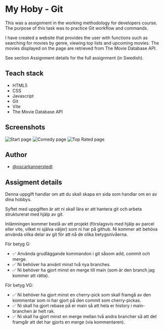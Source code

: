 # My Hoby - Git

This was a assignment in the working methodology for developers course. The purpose of this task was to practice Git workflow and commands.

I have created a website that provides the user with functions such as searching for movies by genre, viewing top lists and upcoming movies. The movies displayed on the page are retrieved from The Movie Database API.

See section Assignment details for the full assignment (in Swedish).

## Teach stack

- HTML5
- CSS
- Javascript
- Git
- Vite
- The Movie Database API

## Screenshots

![Start page](/movie-database/assets/screen-shots/start-page.png)
![Comedy page](/movie-database/assets/screen-shots/comedy-page.png)
![Top Rated page](/movie-database/assets/screen-shots/topRated-page.png)

## Author

- [@oscarkannerstedt](https://www.github.com/oscarkannerstedt)

## Assigment details

Denna uppgift handlar om att du skall skapa en sida som handlar om en av dina hobbys. 

Syftet med uppgiften är att ni skall lära er att hantera git och arbeta strukturerat med hjälp av git. 

Inlämningen kommer bestå av ett projekt (förslagsvis med hjälp av parcel eller vite, vilket ni själva väljer) som ni har på github. Ni kommer att behöva använda olika delar av git för att nå de olika betygsnivåerna. 

För betyg G:

- ✅ Använda grudläggande kommandon i git såsom add, commit och merge. 
- ✅  Ni behöver ha använt minst två nya branches. 
- ✅  Ni behöver ha gjort minst en merge till main (som är den branch jag kommer att rätta). 

För betyg VG:

- ✅ Ni behöver ha gjort minst en cherry-pick som skall framgå av den kommentar som ni har gjort på den commit som cherry-pickas. 
- ✅  Ni skall ha gjort rebase på er main så att hela er history i main-branchen är helt rak. 
- ✅  Ni skall ha gjort minst en merge mellan två andra brancher så att det framgår att det har gjorts en merge (via kommentaren).